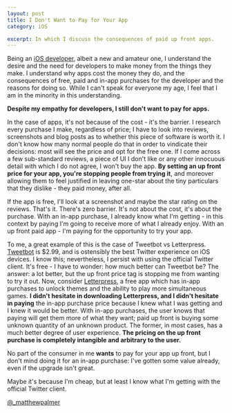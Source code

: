 ```yaml
---
layout: post
title: I Don't Want to Pay for Your App
category: iOS

excerpt: In which I discuss the consequences of paid up front apps.
---
```


Being an <a href="https://itunes.apple.com/us/app/second-stop/id669856150?mt=8">iOS developer</a>, albeit a new and amateur one, I understand the desire and the need for developers to make money from the things they make. I understand why apps cost the money they do, and the consequences of free, paid and in-app purchases for the developer and the reasons for doing so. While I can't speak for everyone my age, I feel that I am in the minority in this understanding.

__Despite my empathy for developers, I still don't want to pay for apps.__

In the case of apps, it's not because of the cost - it's the barrier. I research every purchase I make, regardless of price;  I have to look into reviews, screenshots and blog posts as to whether this piece of software is worth it. I don't know how many normal people do that in order to vindicate their decisions: most will see the price and opt for the free one. If I come across a few sub-standard reviews, a piece of UI I don't like or any other innocuous detail with which I do not agree, I won't buy the app. __By setting an up front price for your app, you're stopping people from trying it__, and moreover allowing them to feel justified in leaving one-star about the tiny particulars that they dislike - they paid money, after all.

If the app is free, I'll look at a screenshot and maybe the star rating on the reviews. That's it. There's zero barrier. It's not about the cost, it's about the purchase. With an in-app purchase, I already know what I'm getting - in this context by paying I'm going to receive more of what I already enjoy. With an up front paid app - I'm paying for the opportunity to try your app. 

To me, a great example of this is the case of Tweetbot vs Letterpress. <a href="http://tapbots.com/software/tweetbot/">Tweetbot</a> is $2.99, and is ostensibly the best Twitter experience on iOS devices. I know this; nevertheless, I persist with using the official Twitter client. It's free - I have to wonder: how much better can Tweetbot be? The answer: a lot better, but the up front price tag is stopping me from wanting to try it out. Now, consider <a href="http://www.atebits.com/letterpress/">Letterpress</a>, a free app which has in-app purchases to unlock themes and the ability to play more simultaneous games. __I didn't hesitate in downloading Letterpress, and I didn't hesitate in paying__ the in-app purchase price because I knew what I was getting and I knew it would be better. With in-app purchases, the user knows that paying will get them more of what they want; paid up front is buying some unknown quantity of an unknown product. The former, in most cases, has a much better degree of user experience. __The pricing on the up front purchase is completely intangible and arbitrary to the user.__

No part of the consumer in me __wants__ to pay for your app up front, but I don't mind doing it for an in-app purchase: I've gotten some value already, even if the upgrade isn't great.

Maybe it's because I'm cheap, but at least I know what I'm getting with the official Twitter client.


[@_matthewpalmer](http://twitter.com/_matthewpalmer)